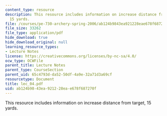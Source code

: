 ```yaml
---
content_type: resource
description: This resource includes information on increase distance from target,
  15 yards.
file: /courses/pe-730-archery-spring-2006/ab124b9843ea921228eae678f687270f_lec_04.pdf
file_size: 33262
file_type: application/pdf
hide_download: true
hide_download_original: null
learning_resource_types:
- Lecture Notes
license: https://creativecommons.org/licenses/by-nc-sa/4.0/
ocw_type: OCWFile
parent_title: Lecture Notes
parent_type: CourseSection
parent_uid: 65c4793d-da52-50df-4a9e-32a71d3a69cf
resourcetype: Document
title: lec_04.pdf
uid: ab124b98-43ea-9212-28ea-e678f687270f
---
```

This resource includes information on increase distance from target, 15 yards.